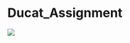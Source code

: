 # Ducat_Assignment
<html>
<body>
<image src="https://raw.githubusercontent.com/bhimra/Ducat_Assignment/master/git.png"></image>
</body>
</html>
